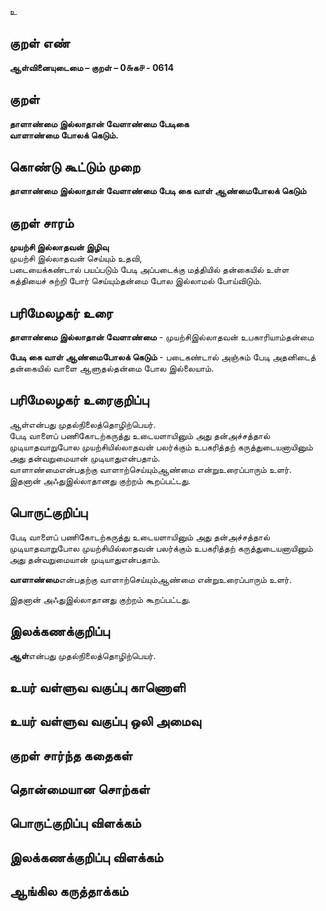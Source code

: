 உ

## குறள் எண் 

**ஆள்வினையுடைமை – குறள் – 0௬க௪ - 0614**  

## குறள் 

**தாளாண்மை இல்லாதான் வேளாண்மை பேடிகை  
வாளாண்மை போலக் கெடும்.**  

## கொண்டு கூட்டும் முறை

**தாளாண்மை இல்லாதான் வேளாண்மை பேடி கை வாள் ஆண்மைபோலக் கெடும்**

## குறள் சாரம் 

**முயற்சி இல்லாதவன் இழிவு**  
முயற்சி இல்லாதவன் செய்யும் உதவி,  
படையைக்கண்டால் பயப்படும் பேடி அப்படைக்கு மத்தியில் தன்கையில் உள்ள கத்தியைச் சுற்றி போர் செய்யும்தன்மை போல இல்லாமல் போய்விடும்.  

## பரிமேலழகர் உரை

**தாளாண்மை இல்லாதான் வேளாண்மை** - முயற்சிஇல்லாதவன் உபகாரியாம்தன்மை  

**பேடி கை வாள் ஆண்மைபோலக் கெடும்** - படைகண்டால் அஞ்சும் பேடி அதனிடைத் தன்கையில் வாளை ஆளுதல்தன்மை போல இல்லையாம்.   

## பரிமேலழகர் உரைகுறிப்பு   

ஆள்என்பது முதல்நிலைத்தொழிற்பெயர்.  
பேடி வாளைப் பணிகோடற்கருத்து உடையளாயினும் அது தன்அச்சத்தால் முடியாதவாறுபோல முயற்சியில்லாதவன் பலர்க்கும் உபகரித்தற் கருத்துடையனாயினும் அது தன்வறுமையான் முடியாதுஎன்பதாம்.  
வாளாண்மைஎன்பதற்கு வாளாற்செய்யும்ஆண்மை என்றுஉரைப்பாரும் உளர்.  
இதனான் அஃதுஇல்லாதானது குற்றம் கூறப்பட்டது.  

## பொருட்குறிப்பு 

பேடி வாளைப் பணிகோடற்கருத்து உடையளாயினும் அது தன்அச்சத்தால் முடியாதவாறுபோல முயற்சியில்லாதவன் பலர்க்கும் உபகரித்தற் கருத்துடையனாயினும் அது தன்வறுமையான் முடியாதுஎன்பதாம்.  

**வாளாண்மை**என்பதற்கு வாளாற்செய்யும்ஆண்மை என்றுஉரைப்பாரும் உளர்.  

இதனான் அஃதுஇல்லாதானது குற்றம் கூறப்பட்டது.   

## இலக்கணக்குறிப்பு  

**ஆள்**என்பது முதல்நிலைத்தொழிற்பெயர்.    

## உயர் வள்ளுவ வகுப்பு காணொளி


## உயர் வள்ளுவ வகுப்பு ஒலி அமைவு 

 
## குறள் சார்ந்த கதைகள் 


## தொன்மையான சொற்கள்


## பொருட்குறிப்பு விளக்கம்


## இலக்கணக்குறிப்பு விளக்கம்


## ஆங்கில கருத்தாக்கம் 


